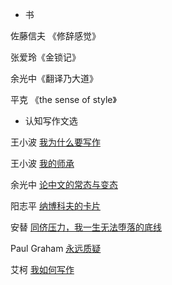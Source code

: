 
* 书

佐藤信夫 《修辞感觉》

张爱玲《金锁记》

余光中《翻译乃大道》

平克 《the sense of style》


* 认知写作文选

王小波 [我为什么要写作](http://note.openmindclub.com/essays/WXB-write.html)

王小波 [我的师承](http://note.openmindclub.com/essays/xiaobo105.html)

余光中 [论中文的常态与变态](论中文的常态与变态)

阳志平 [纳博科夫的卡片](http://note.openmindclub.com/science/YZP-Nabokov-Cards.html)

安替  [同侪压力，我一生无法堕落的底线](http://note.openmindclub.com/power/anti-Peer-Pressure.html)

Paul Graham  [永远质疑](http://note.openmindclub.com/essays/PaulGraham-dout.html)

艾柯 [我如何写作](http://note.openmindclub.com/essays/Eco-how-i-write.html)
